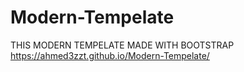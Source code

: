 # Modern-Tempelate 
THIS MODERN TEMPELATE MADE WITH BOOTSTRAP
https://ahmed3zzt.github.io/Modern-Tempelate/
